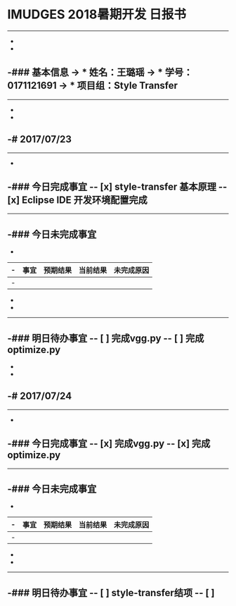 # IMUDGES 2018暑期开发 日报书
-------
-
-
-### 基本信息
-> * 姓名：王璐瑶
-> * 学号：0171121691
-> * 项目组：Style Transfer
-
--------
-
-
-# 2017/07/23
-
--------
-
-### 今日完成事宜
-- [x]  style-transfer  基本原理
-- [x]  Eclipse IDE  开发环境配置完成  
-
------
-### 今日未完成事宜
-
-
-| 事宜     |预期结果| 当前结果  | 未完成原因   | 
-| --------   | -----:  | -----:  | :----:  |
-|    |   |   |   |
-
-
-------
-### 明日待办事宜
-- [ ] 完成vgg.py
-- [ ] 完成optimize.py
--------
-
-
-# 2017/07/24
-
--------
-
-### 今日完成事宜
-- [x]  完成vgg.py
-- [x]  完成optimize.py
-
------
-### 今日未完成事宜
-
-
-| 事宜     |预期结果| 当前结果  | 未完成原因   | 
-| --------   | -----:  | -----:  | :----:  |
-|    |   |   |   |
-
-
-------
-### 明日待办事宜
-- [ ] style-transfer结项
-- [ ] 
--------
